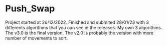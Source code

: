 # Push_Swap
Project started at 26/12/2022. 
Finished and submited 28/01/23 with 3 differents algorithms that you can see in the releases. 
My own 3 algorithms. 
The v3.0 is the final version. 
The v2.0 is probably the version with more number of movements to sort.
